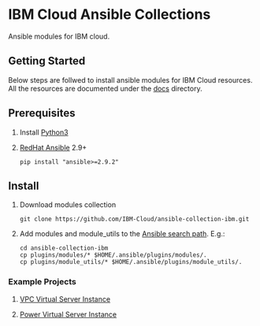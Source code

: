 # IBM Cloud Ansible Collections

Ansible modules for IBM cloud.

## Getting Started
Below steps are follwed to install ansible modules for IBM Cloud resources. All the resources are documented under
the [docs](docs) directory.

## Prerequisites

1. Install [Python3]

2. [RedHat Ansible] 2.9+

    ```
    pip install "ansible>=2.9.2"
    ```


## Install

1. Download modules collection

    ```
    git clone https://github.com/IBM-Cloud/ansible-collection-ibm.git
    ```

2. Add modules and module_utils to the [Ansible search path]. E.g.:

    ```
    cd ansible-collection-ibm
    cp plugins/modules/* $HOME/.ansible/plugins/modules/.
    cp plugins/module_utils/* $HOME/.ansible/plugins/module_utils/.

    ```

### Example Projects

1. [VPC Virtual Server Instance](examples/simple-vm-ssh)

2. [Power Virtual Server Instance](examples/simple-vm-power-vs)


[IBM Cloud Terraform Provider]: https://github.com/IBM-Cloud/terraform-provider-ibm
[Python3]: https://www.python.org/downloads/
[RedHat Ansible]: https://www.ansible.com/
[Ansible search path]: https://docs.ansible.com/ansible/latest/dev_guide/overview_architecture.html#ansible-search-path
[release page]:https://github.com/IBM-Cloud/terraform-provider-ibm/releases
